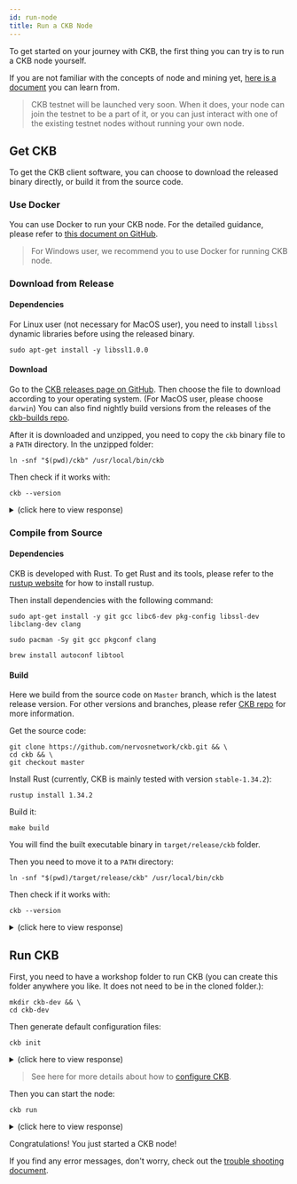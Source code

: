 ```yaml
---
id: run-node
title: Run a CKB Node
---
```


To get started on your journey with CKB, the first thing you can try is to run a CKB node yourself. 

If you are not familiar with the concepts of node and mining yet, [here is a document](../basic-concepts/node-mining) you can learn from.

> CKB testnet will be launched very soon. When it does, your node can join the testnet to be a part of it, or you can just interact with one of the existing testnet nodes without running your own node.

## Get CKB

To get the CKB client software, you can choose to download the released binary directly, or build it from the source code.

### Use Docker
You can use Docker to run your CKB node. For the detailed guidance, please refer to [this document on GitHub](https://github.com/nervosnetwork/ckb/blob/develop/docs/run-ckb-with-docker.md). 

> For Windows user, we recommend you to use Docker for running CKB node.

### Download from Release

#### Dependencies

For Linux user (not necessary for MacOS user), you need to install `libssl` dynamic libraries before using the released binary.

```shell
sudo apt-get install -y libssl1.0.0
```

#### Download

<!-- Todo: change the version here -->

 Go to the [CKB releases page on GitHub](https://github.com/nervosnetwork/ckb/releases). Then choose the file to download according to your operating system. (For MacOS user, please choose `darwin`) You can also find nightly build versions from the releases of the [ckb-builds repo](https://github.com/ckb-builds/ckb-builds/releases).

After it is downloaded and unzipped, you need to copy the `ckb` binary file to a `PATH` directory. In the unzipped folder:
```shell
ln -snf "$(pwd)/ckb" /usr/local/bin/ckb
```

Then check if it works with:
```shell
ckb --version
```

<!-- Todo: change the response here -->

<details>
<summary>(click here to view response)</summary>
```shell
$ ckb --version
ckb 0.12.0-pre (rylai17 2019-05-07)
```
</details>

### Compile from Source

#### Dependencies
CKB is developed with Rust. To get Rust and its tools, please refer to the [rustup website](https://www.rustup.rs/) for how to install rustup.

Then install dependencies with the following command:

<!--DOCUSAURUS_CODE_TABS-->
<!--Ubuntu and Debian-->
```shell
sudo apt-get install -y git gcc libc6-dev pkg-config libssl-dev libclang-dev clang
```
<!--Arch Linux-->
```shell
sudo pacman -Sy git gcc pkgconf clang
```

<!--macOS-->
```shell
brew install autoconf libtool
```
<!--END_DOCUSAURUS_CODE_TABS-->


#### Build
Here we build from the source code on `Master` branch, which is the latest release version. For other versions and branches, please refer [CKB repo](https://github.com/nervosnetwork/ckb) for more information.

Get the source code:

```shell
git clone https://github.com/nervosnetwork/ckb.git && \
cd ckb && \
git checkout master
```

Install Rust (currently, CKB is mainly tested with version `stable-1.34.2`):
```shell
rustup install 1.34.2
```

Build it:
```shell
make build
```

You will find the built executable binary in `target/release/ckb` folder.

Then you need to move it to a `PATH` directory:
```shell
ln -snf "$(pwd)/target/release/ckb" /usr/local/bin/ckb
```

Then check if it works with:
```shell
ckb --version
```

<!-- Todo: change the response here -->

<details>
<summary>(click here to view response)</summary>
```shell
$ ckb --version
ckb 0.12.0-pre (rylai17 2019-05-07)
```
</details>

## Run CKB
First, you need to have a workshop folder to run CKB (you can create this folder anywhere you like. It does not need to be in the cloned folder.):
```shell
mkdir ckb-dev && \
cd ckb-dev
```

Then generate default configuration files:
```shell
ckb init
```

<details>
<summary>(click here to view response)</summary>
```shell
$ ckb init
Initialized CKB directory in /Users/haichaozhu/Desktop/ckb-dev
export ckb.toml
export ckb-miner.toml
```
</details>

> See here for more details about how to [configure CKB](https://github.com/nervosnetwork/ckb/blob/develop/docs/configure.md).

Then you can start the node:
```shell
ckb run
```

<details>
<summary>(click here to view response)</summary>
```shell
$ ckb run
2019-05-13 17:55:16.057 +08:00 main INFO sentry  sentry is disabled
2019-05-13 17:55:16.068 +08:00 main INFO ckb_db::rocksdb  Initialize a new database
2019-05-13 17:55:16.204 +08:00 main INFO main  chain genesis hash: 0x6448adcb403733f7976576eeffcdfa6929cd7af07d25fb925e0d9236dcc0c6f5
2019-05-13 17:55:16.205 +08:00 main INFO network  Generate random key
2019-05-13 17:55:16.205 +08:00 main INFO network  write random secret key to "/Users/haichaozhu/Desktop/ckb-dev/data/network/secret_key"
2019-05-13 17:55:16.219 +08:00 main INFO network  No peer in peer store, start seeding...
2019-05-13 17:55:16.221 +08:00 main INFO network  Listen on address: /ip4/0.0.0.0/tcp/8115/p2p/QmRtEZwdSRPpTJHf4gPmwR8YobzpxwZDH4UtVPNJftwynh
2019-05-13 17:55:16.223 +08:00 tokio-runtime-worker-0 INFO network  p2p service event: ListenStarted { address: "/ip4/0.0.0.0/tcp/8115" }
```
</details>

Congratulations! You just started a CKB node!

If you find any error messages, don't worry, check out the [trouble shooting document](../references/troubleshooting).

